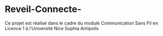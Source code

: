 # Reveil-Connecte-
Ce projet est réalisé dans le cadre du module Communication Sans Fil en Licence 1 à l’Université
Nice Sophia Antipolis
